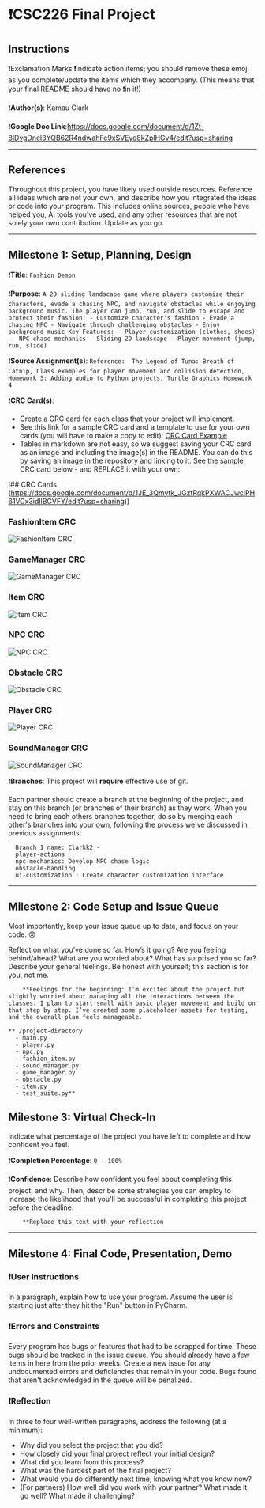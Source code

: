 # ❗CSC226 Final Project

## Instructions

❗️Exclamation Marks ❗️indicate action items; you should remove these emoji as you complete/update the items which 
  they accompany. (This means that your final README should have no ❗️in it!)

❗️**Author(s)**: Kamau Clark

❗️**Google Doc Link**:https://docs.google.com/document/d/1Zt-8lDvgDnel3YQB62R4ndwahFe9xSVEye8kZplHGv4/edit?usp=sharing

---

## References 
Throughout this project, you have likely used outside resources. Reference all ideas which are not your own, 
and describe how you integrated the ideas or code into your program. This includes online sources, people who have 
helped you, AI tools you've used, and any other resources that are not solely your own contribution. Update as you go.

---

## Milestone 1: Setup, Planning, Design

❗️**Title**: `Fashion Demon`

❗**Purpose**: `A 2D sliding landscape game where players customize their characters, evade a chasing NPC, and navigate obstacles while enjoying background music. The player can jump, run, and slide to escape and protect their fashion!
    - Customize character's fashion
    - Evade a chasing NPC
    - Navigate through challenging obstacles
    - Enjoy background music
Key Features:
    - Player customization (clothes, shoes)
    -  NPC chase mechanics
    - Sliding 2D landscape
    - Player movement (jump, run, slide)
`

❗️**Source Assignment(s)**: 
`Reference: 
The Legend of Tuna: Breath of Catnip,
Class examples for player movement and collision detection,
Homework 3: Adding audio to Python projects.
Turtle Graphics Homework 4
`

❗️**CRC Card(s)**:
  - Create a CRC card for each class that your project will implement.
  - See this link for a sample CRC card and a template to use for your own cards (you will have to make a copy to edit):
    [CRC Card Example](https://docs.google.com/document/d/1JE_3Qmytk_JGztRqkPXWACJwciPH61VCx3idIlBCVFY/edit?usp=sharing)
  - Tables in markdown are not easy, so we suggest saving your CRC card as an image and including the image(s) in the 
    README. You can do this by saving an image in the repository and linking to it. See the sample CRC card below - 
    and REPLACE it with your own:
  
!## CRC Cards
(https://docs.google.com/document/d/1JE_3Qmytk_JGztRqkPXWACJwciPH61VCx3idIlBCVFY/edit?usp=sharing))
### FashionItem CRC
![FashionItem CRC](image/FashionItem_CRC.png "FashionItem CRC Card")

### GameManager CRC
![GameManager CRC](image/GameManager_CRC.png "GameManager CRC Card")

### Item CRC
![Item CRC](image/Item_CRC.png "Item CRC Card")

### NPC CRC
![NPC CRC](image/NPC_CRC.png "NPC CRC Card")

### Obstacle CRC
![Obstacle CRC](image/Obstacle_CRC.png "Obstacle CRC Card")

### Player CRC
![Player CRC](image/Player_CRC.png "Player CRC Card")

### SoundManager CRC
![SoundManager CRC](image/SoundManager_CRC.png "SoundManager CRC Card")

❗️**Branches**: This project will **require** effective use of git. 

Each partner should create a branch at the beginning of the project, and stay on this branch (or branches of their 
branch) as they work. When you need to bring each others branches together, do so by merging each other's branches 
into your own, following the process we've discussed in previous assignments: 

```
  Branch 1 name: Clarkk2 -
  player-actions  
  npc-mechanics: Develop NPC chase logic 
  obstacle-handling 
  ui-customization`: Create character customization interface 
```
---

## Milestone 2: Code Setup and Issue Queue

Most importantly, keep your issue queue up to date, and focus on your code. 🙃

Reflect on what you’ve done so far. How’s it going? Are you feeling behind/ahead? What are you worried about? 
What has surprised you so far? Describe your general feelings. Be honest with yourself; this section is for you, not me.

```
    **Feelings for the beginning: I’m excited about the project but slightly worried about managing all the interactions between the classes. I plan to start small with basic player movement and build on that step by step. I’ve created some placeholder assets for testing, and the overall plan feels manageable.

** /project-directory
  - main.py
  - player.py
  - npc.py
  - fashion_item.py
  - sound_manager.py
  - game_manager.py
  - obstacle.py
  - item.py
  - test_suite.py**
```
## Milestone 3: Virtual Check-In

Indicate what percentage of the project you have left to complete and how confident you feel. 

❗️**Completion Percentage**: `0 - 100%`

❗️**Confidence**: Describe how confident you feel about completing this project, and why. Then, describe some 
  strategies you can employ to increase the likelihood that you'll be successful in completing this project 
  before the deadline.

```
    **Replace this text with your reflection
```

---

## Milestone 4: Final Code, Presentation, Demo

### ❗User Instructions
In a paragraph, explain how to use your program. Assume the user is starting just after they hit the "Run" button 
in PyCharm. 

### ❗Errors and Constraints
Every program has bugs or features that had to be scrapped for time. These bugs should be tracked in the issue queue. 
You should already have a few items in here from the prior weeks. Create a new issue for any undocumented errors and 
deficiencies that remain in your code. Bugs found that aren't acknowledged in the queue will be penalized.

### ❗Reflection
In three to four well-written paragraphs, address the following (at a minimum):
- Why did you select the project that you did?
- How closely did your final project reflect your initial design?
- What did you learn from this process?
- What was the hardest part of the final project?
- What would you do differently next time, knowing what you know now?
- (For partners) How well did you work with your partner? What made it go well? What made it challenging?